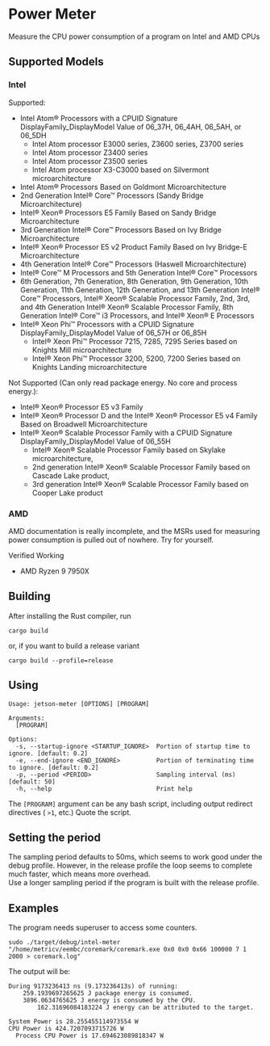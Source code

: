 # Power Meter

Measure the CPU power consumption of a program on Intel and AMD CPUs

## Supported Models

### Intel
Supported:
- Intel Atom® Processors with a CPUID Signature DisplayFamily_DisplayModel Value of 06_37H, 06_4AH, 06_5AH, or 06_5DH
  - Intel Atom processor E3000 series, Z3600 series, Z3700 series
  - Intel Atom processor Z3400 series
  - Intel Atom processor Z3500 series
  - Intel Atom processor X3-C3000 based on Silvermont microarchitecture
- Intel Atom® Processors Based on Goldmont Microarchitecture
- 2nd Generation Intel® Core™ Processors (Sandy Bridge Microarchitecture)
- Intel® Xeon® Processors E5 Family Based on Sandy Bridge Microarchitecture
- 3rd Generation Intel® Core™ Processors Based on Ivy Bridge Microarchitecture
- Intel® Xeon® Processor E5 v2 Product Family Based on Ivy Bridge-E Microarchitecture
- 4th Generation Intel® Core™ Processors (Haswell Microarchitecture)
- Intel® Core™ M Processors and 5th Generation Intel® Core™ Processors
- 6th Generation, 7th Generation, 8th Generation, 9th Generation, 10th Generation, 11th Generation, 12th Generation, and 13th Generation Intel® Core™ Processors, Intel® Xeon® Scalable Processor Family, 2nd, 3rd, and 4th Generation Intel® Xeon® Scalable Processor Family, 8th Generation Intel® Core™ i3 Processors, and Intel® Xeon® E Processors
- Intel® Xeon Phi™ Processors with a CPUID Signature DisplayFamily_DisplayModel Value of 06_57H or 06_85H
  - Intel® Xeon Phi™ Processor 7215, 7285, 7295 Series based on Knights Mill microarchitecture
  - Intel® Xeon Phi™ Processor 3200, 5200, 7200 Series based on Knights Landing microarchitecture

Not Supported (Can only read package energy. No core and process energy.):
- Intel® Xeon® Processor E5 v3 Family
- Intel® Xeon® Processor D and the Intel® Xeon® Processor E5 v4 Family Based on Broadwell Microarchitecture
- Intel® Xeon® Scalable Processor Family with a CPUID Signature DisplayFamily_DisplayModel Value of 06_55H
  - Intel® Xeon® Scalable Processor Family based on Skylake microarchitecture,
  - 2nd generation Intel® Xeon® Scalable Processor Family based on Cascade Lake product,
  - 3rd generation Intel® Xeon® Scalable Processor Family based on Cooper Lake product

### AMD
AMD documentation is really incomplete, and the MSRs used for measuring power consumption is pulled out of nowhere. Try for yourself.

Verified Working
- AMD Ryzen 9 7950X

## Building
After installing the Rust compiler, run
```
cargo build
```

or, if you want to build a release variant

```
cargo build --profile=release
```

## Using

```
Usage: jetson-meter [OPTIONS] [PROGRAM]

Arguments:
  [PROGRAM]  

Options:
  -s, --startup-ignore <STARTUP_IGNORE>  Portion of startup time to ignore. [default: 0.2]
  -e, --end-ignore <END_IGNORE>          Portion of terminating time to ignore. [default: 0.2]
  -p, --period <PERIOD>                  Sampling interval (ms) [default: 50]
  -h, --help                             Print help
```

The `[PROGRAM]` argument can be any bash script, including output redirect directives ( `>1`, etc.) Quote the script.

## Setting the period
The sampling period defaults to 50ms, which seems to work good under the debug profile. However, in the release profile the loop seems to complete much faster, which means more overhead.  
Use a longer sampling period if the program is built with the release profile.

## Examples
The program needs superuser to access some counters.

```
sudo ./target/debug/intel-meter "/home/metricv/eembc/coremark/coremark.exe 0x0 0x0 0x66 100000 7 1 2000 > coremark.log"
```

The output will be:
```
During 9173236413 ns (9.173236413s) of running:
    259.1939697265625 J package energy is consumed.
    3896.0634765625 J energy is consumed by the CPU.
        162.31696084183224 J energy can be attributed to the target.

System Power is 28.255455114973554 W
CPU Power is 424.7207093715726 W
  Process CPU Power is 17.694623089818347 W
```
